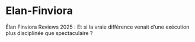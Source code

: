 # Elan-Finviora
Élan Finviora Reviews 2025 : Et si la vraie différence venait d’une exécution plus disciplinée que spectaculaire ?
